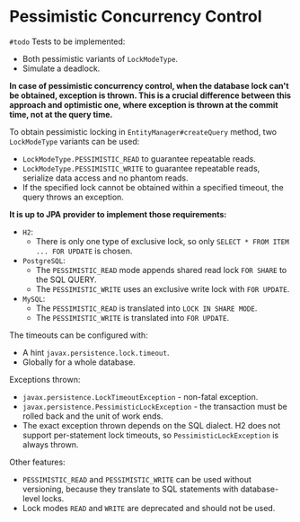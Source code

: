 # Pessimistic Concurrency Control

`#todo` Tests to be implemented:
* Both pessimistic variants of `LockModeType`.
* Simulate a deadlock.

**In case of pessimistic concurrency control, when the database lock can't be obtained, exception is thrown. This is a crucial difference between this approach and optimistic one, where exception is thrown at the commit time, not at the query time.**

To obtain pessimistic locking in `EntityManager#createQuery` method, two `LockModeType` variants can be used:
* `LockModeType.PESSIMISTIC_READ` to guarantee repeatable reads.
* `LockModeType.PESSIMISTIC_WRITE` to guarantee repeatable reads, serialize data access and no phantom reads.
* If the specified lock cannot be obtained within a specified timeout, the query throws an exception.

**It is up to JPA provider to implement those requirements:**
* `H2`:
  * There is only one type of exclusive lock, so only `SELECT * FROM ITEM ... FOR UPDATE` is chosen.
* `PostgreSQL`:
  * The `PESSIMISTIC_READ` mode appends shared read lock `FOR SHARE` to the SQL QUERY.
  * The `PESSIMISTIC_WRITE` uses an exclusive write lock with `FOR UPDATE`.
* `MySQL`:
  * The `PESSIMISTIC_READ` is translated into `LOCK IN SHARE MODE`.
  * The `PESSIMISTIC_WRITE` is translated into `FOR UPDATE`.

The timeouts can be configured with:
* A hint `javax.persistence.lock.timeout`.
* Globally for a whole database.

Exceptions thrown:
* `javax.persistence.LockTimeoutException` - non-fatal exception.
* `javax.persistence.PessimisticLockException` - the transaction must be rolled back and the unit of work ends.
* The exact exception thrown depends on the SQL dialect. H2 does not support per-statement lock timeouts, so `PessimisticLockException` is always thrown.

Other features:
* `PESSIMISTIC_READ` and `PESSIMISTIC_WRITE` can be used without versioning, because they translate to SQL statements with database-level locks.
* Lock modes `READ` and `WRITE` are deprecated and should not be used.
